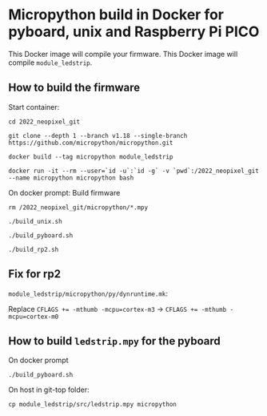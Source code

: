 # Micropython build in Docker for pyboard, unix and Raspberry Pi PICO

This Docker image will compile your firmware.
This Docker image will compile `module_ledstrip`.

## How to build the firmware


Start container:

```
cd 2022_neopixel_git

git clone --depth 1 --branch v1.18 --single-branch https://github.com/micropython/micropython.git

docker build --tag micropython module_ledstrip

docker run -it --rm --user=`id -u`:`id -g` -v `pwd`:/2022_neopixel_git --name micropython micropython bash
```

On docker prompt: Build firmware

```
rm /2022_neopixel_git/micropython/*.mpy

./build_unix.sh

./build_pyboard.sh

./build_rp2.sh
```

## Fix for rp2

`module_ledstrip/micropython/py/dynruntime.mk`:

Replace `CFLAGS += -mthumb -mcpu=cortex-m3` -> `CFLAGS += -mthumb -mcpu=cortex-m0`

## How to build `ledstrip.mpy` for the pyboard

On docker prompt

```
./build_pyboard.sh
```

On host in git-top folder:

```
cp module_ledstrip/src/ledstrip.mpy micropython
```